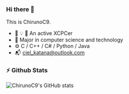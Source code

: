 ### Hi there 👋

This is ChirunoC9.

- :thought_balloon: :bulb: :balloon: An active XCPCer
- :book: Major in computer science and technology
- :gear: C / C++ / C# / Python / Java
- :mailbox_with_mail: <ciel_katana@outlook.com>

### :zap: Github Stats

![ChirunoC9's GitHub stats](https://github-readme-stats.vercel.app/api?username=ChirunoC9&show_icons=true&theme=radical&count_private=true)

<!--
**ChirunoC9/ChirunoC9** is a ✨ _special_ ✨ repository because its `README.md` (this file) appears on your GitHub profile.

Here are some ideas to get you started:

- 🔭 I’m currently working on ...
- 🌱 I’m currently learning ...
- 👯 I’m looking to collaborate on ...
- 🤔 I’m looking for help with ...
- 💬 Ask me about ...
- 📫 How to reach me: ...
- 😄 Pronouns: ...
- ⚡ Fun fact: ...
-->
